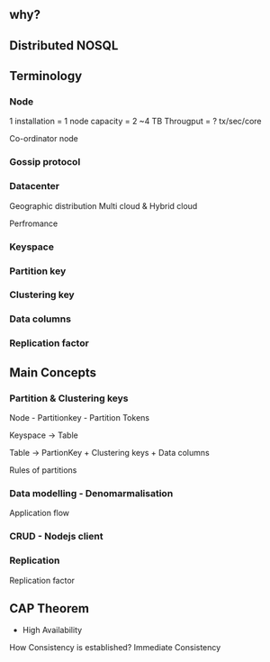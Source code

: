 ## why? 



## Distributed NOSQL 

## Terminology
### Node
1 installation = 1 node
capacity = 2 ~4 TB
Througput = ? tx/sec/core

Co-ordinator node

### Gossip protocol

### Datacenter
Geographic distribution
Multi cloud & Hybrid cloud

Perfromance

### Keyspace
### Partition key
### Clustering key
### Data columns
### Replication factor


## Main Concepts

### Partition & Clustering keys

Node - Partitionkey - Partition Tokens

Keyspace -> Table

Table -> PartionKey + Clustering keys + Data columns

Rules of partitions

### Data modelling - Denomarmalisation

Application flow

###  CRUD - Nodejs client


### Replication
Replication factor

## CAP Theorem
- High Availability

How Consistency is established? 
Immediate Consistency

